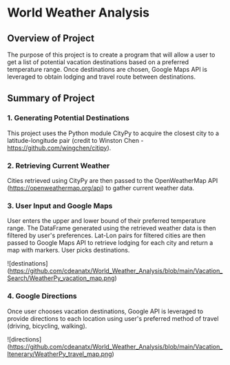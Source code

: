 # World Weather Analysis

## Overview of Project

The purpose of this project is to create a program that will allow a user to get a list of potential vacation destinations based on a preferred temperature range. Once destinations are chosen, Google Maps API is leveraged to obtain lodging and travel route between destinations.

## Summary of Project

### 1. Generating Potential Destinations

This project uses the Python module CityPy to acquire the closest city to a latitude-longitude pair (credit to Winston Chen - https://github.com/wingchen/citipy).

### 2. Retrieving Current Weather

Cities retrieved using CityPy are then passed to the OpenWeatherMap API (https://openweathermap.org/api) to gather current weather data.

### 3. User Input and Google Maps

User enters the upper and lower bound of their preferred temperature range. The DataFrame generated using the retrieved weather data is then filtered by user's preferences. Lat-Lon pairs for filtered cities are then passed to Google Maps API to retrieve lodging for each city and return a map with markers. User picks destinations.

![destinations] (https://github.com/cdeanatx/World_Weather_Analysis/blob/main/Vacation_Search/WeatherPy_vacation_map.png)

### 4. Google Directions

Once user chooses vacation destinations, Google API is leveraged to provide directions to each location using user's preferred method of travel (driving, bicycling, walking).

![directions] (https://github.com/cdeanatx/World_Weather_Analysis/blob/main/Vacation_Itenerary/WeatherPy_travel_map.png)